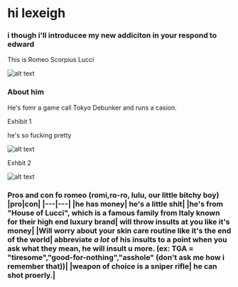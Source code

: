 <head>
    <meta charset="utf-8">
    <meta name="author" content="Patricia Siew">
    <meta name="discription" content="a page where i go feral about romeo">
</head>

<body>
    <h1>hi lexeigh</h1>
    <h3>i though i'll introducee my new addiciton in your respond to edward</h3>
    <p>This is Romeo Scorpius Lucci</p>
    
![alt text](https://i.pinimg.com/736x/2e/a2/6c/2ea26cd7a7abd24e9976ddcd91902b3f.jpg)
</body>

<body>
    <h3> About him</h3>
    <p>He's fomr a game call Tokyo Debunker and runs a casion.</p>
    <p>Exhibit 1</p>
    <p>he's so fucking pretty</p>
    
![alt text](https://i.pinimg.com/736x/8e/c2/56/8ec2563de6dffcb155f75b4f3b155378.jpg)
</body>

<body>
    <p>Exhbit 2</p>

![alt text](https://i.pinimg.com/736x/a1/3e/14/a13e1469aae81d9f01fa5d928e88be4c.jpg)
    <h3>Pros and con fo romeo (romi,ro-ro, lulu, our little bitchy boy)
    |pro|con|
|---|---|
|he has money| he's a little shit|
|he's from "House of Lucci", which is a famous family from Italy known for their high end luxury brand| will throw insults at you like it's money|
|Will worry about your skin care routine like it's the end of the world| abbreviate *a lot* of his insults to a point when you ask what they mean, **he will insult u more**. (ex: TGA = "tiresome","good-for-nothing","asshole" (don't ask me how i remember that))|
|weapon of choice is a sniper rifle| he can shot proerly.|
</body>


<body>
    <meta backgound-color: 🟥red;>
    <meta font-family: system-ui>
</body>

